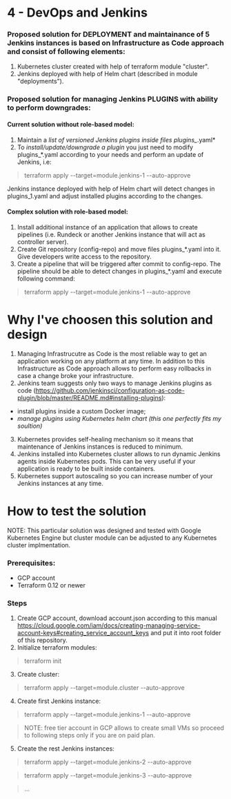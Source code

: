 # 4 - DevOps and Jenkins
### Proposed solution for DEPLOYMENT and maintainance of 5 Jenkins instances is based on Infrastructure as Code approach and consist of following elements:
1. Kubernetes cluster created with help of terraform module "cluster".
2. Jenkins deployed with help of Helm chart (described in module "deployments").

### Proposed solution for managing Jenkins PLUGINS with ability to perform downgrades:

#### Current solution without role-based model:
1. Maintain a *list of versioned Jenkins plugins inside files plugins_*.yaml*
2. To *install/update/downgrade a plugin* you just need to modify plugins_*.yaml according to your needs and perform an update of Jenkins, i.e:
> terraform apply --target=module.jenkins-1 --auto-approve


Jenkins instance deployed with help of Helm chart will detect changes in plugins_1.yaml and adjust installed plugins according to the changes.


#### Complex solution with role-based model:
1. Install additional instance of an application that allows to create pipelines (i.e. Rundeck or another Jenkins instance that will act as controller server).
2. Create Git repository (config-repo) and move files plugins_*.yaml into it. Give developers write access to the repository.
3. Create a pipeline that will be triggered after commit to config-repo. The pipeline should be able to detect changes in plugins_*.yaml and execute following command:
> terraform apply --target=module.jenkins-1 --auto-approve

# Why I've choosen this solution and design
1. Managing Infrastrucutre as Code is the most reliable way to get an application working on any platform at any time. In addition to this Infrastructure as Code approach allows to perform easy rollbacks in case a change broke your infrastructure.
2. Jenkins team suggests only two ways to manage Jenkins plugins as code (https://github.com/jenkinsci/configuration-as-code-plugin/blob/master/README.md#installing-plugins):
- install plugins inside a custom Docker image;
- *manage plugins using Kubernetes helm chart (this one perfectly fits my soultion)*
3. Kubernetes provides self-healing mechanism so it means that maintenance of Jenkins instances is reduced to minimum.
4. Jenkins installed into Kubernetes cluster allows to run dynamic Jenkins agents inside Kubernetes pods. This can be very useful if your application is ready to be built inside containers.
5. Kubernetes support autoscaling so you can increase number of your Jenkins instances at any time.

# How to test the solution
NOTE: This particular solution was designed and tested with Google Kubernetes Engine but cluster module can be adjusted to any Kubernetes cluster implmentation.

### Prerequisites:
- GCP account
- Terraform 0.12 or newer

### Steps
1. Create GCP account, download account.json according to this manual https://cloud.google.com/iam/docs/creating-managing-service-account-keys#creating_service_account_keys and put it into root folder of this repository.
2. Initialize terraform modules:
> terraform init
3. Create cluster:
> terraform apply --target=module.cluster --auto-approve
4. Create first Jenkins instance:
> terraform apply --target=module.jenkins-1 --auto-approve

> NOTE: free tier account in GCP allows to create small VMs so proceed to following steps only if you are on paid plan.
5. Create the rest Jenkins instances:
> terraform apply --target=module.jenkins-2 --auto-approve

> terraform apply --target=module.jenkins-3 --auto-approve

> ...
